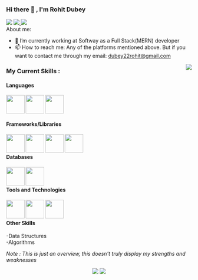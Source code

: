 ### Hi there 👋 , I'm Rohit Dubey

<a href="https://www.linkedin.com/in/rohitdubey22/" target="_blank"><img src="https://img.icons8.com/fluent/48/000000/linkedin.png"/></a>
<a href="https://www.instagram.com/rohitdubey22/" target="_blank"> <img src="https://img.icons8.com/fluent/48/000000/instagram-new.png"/> </a>
<a href="https://twitter.com/winniethe_poo" target="_blank"><img src="https://img.icons8.com/fluent/48/000000/twitter.png"/></a>
<br />
About me:

- 🔭 I’m currently working at Softway as a Full Stack(MERN) developer
- 📫 How to reach me: Any of the platforms mentioned above. But if you want to contact me through my email: <a href="mailto:dubey22rohit@gmail.com">dubey22rohit@gmail.com</a>

<img align="right" src="https://github.com/rajput2107/rajput2107/blob/master/Assets/Developer.gif"/>

<h3>My Current Skills : </h3>

<h4>Languages</h4>
<img align="left" src="https://img.icons8.com/color/48/000000/javascript.png" width="50px" height="50px"/>
<img align="left" src="https://img.icons8.com/color/344/golang.png" width="50px" height="50px"/>
<img src="https://img.icons8.com/color/344/python--v1.png" width="50px" height="50px"/>
<h4>Frameworks/Libraries</h4>
<img align="left" src="https://img.icons8.com/officel/40/000000/react.png" width="50px" height="50px"/>
<img align="left" src="https://img.icons8.com/color/48/000000/nodejs.png" width="50px" height="50px"/>
<img align="left" src="https://img.icons8.com/external-tal-revivo-filled-tal-revivo/344/external-django-a-high-level-python-web-framework-that-encourages-rapid-development-logo-filled-tal-revivo.png" width="50px" height="50px"/>
<img align="left" src="https://img.icons8.com/cute-clipart/40/000000/flask.png" width="50px" height="50px"/>
<br/>
<br />
<h4>Databases</h4>
<img align="left" src="https://img.icons8.com/color/40/000000/postgreesql.png" width="50px" height="50px"/>
<img align="left" src="https://img.icons8.com/color/48/000000/mongodb.png" width="50px" height="50px"/>
<br />
<br />
<h4>Tools and Technologies</h4>
<img align="left" src="https://img.icons8.com/color/40/000000/git.png" width="50px" height="50px"/>
<img align="left" src="https://img.icons8.com/dusk/40/000000/docker.png" width="50px" height="50px"/>
<img align="left" src="https://img.icons8.com/color/40/000000/graphql.png" width="50px" height="50px"/>
<br />
<br />
<h4>Other Skills</h4>
-Data Structures
<br />
-Algorithms

<br/>

<p><i>Note : This is just an overview, this doesn't truly display my strengths and weaknesses</i></p>
<!-- Stats Dashboard -->
<p align = "center">
  <img src = "https://github-readme-stats.vercel.app/api?username=dubey22rohit&include_all_commits=true&show_icons=true&theme=dracula&line_height=40">
  <img src = "https://github-readme-stats.vercel.app/api/top-langs/?username=dubey22rohit&langs_count=11&hide=jupyter%20notebook,scss,html,css,shell&theme=dracula">
</p>

